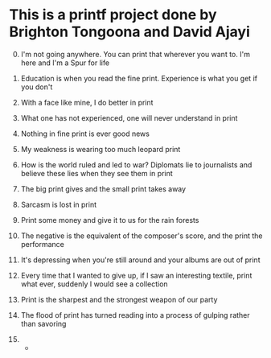 # This is a printf project done by  Brighton Tongoona and David Ajayi

0. I'm not going anywhere. You can print that wherever you want to. I'm here and I'm a Spur for life

1. Education is when you read the fine print. Experience is what you get if you don't

2. With a face like mine, I do better in print

3. What one has not experienced, one will never understand in print

4. Nothing in fine print is ever good news

5. My weakness is wearing too much leopard print

6. How is the world ruled and led to war? Diplomats lie to journalists and believe these lies when they see them in print

7. The big print gives and the small print takes away

8. Sarcasm is lost in print

9. Print some money and give it to us for the rain forests

10. The negative is the equivalent of the composer's score, and the print the performance

11. It's depressing when you're still around and your albums are out of print

12. Every time that I wanted to give up, if I saw an interesting textile, print what ever, suddenly I would see a collection

13. Print is the sharpest and the strongest weapon of our party

14. The flood of print has turned reading into a process of gulping rather than savoring

15. *
